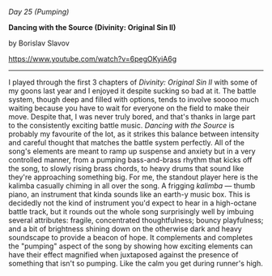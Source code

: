 _Day 25 (Pumping)_

**Dancing with the Source (Divinity: Original Sin II)**

by Borislav Slavov

https://www.youtube.com/watch?v=6pegOKyiA6g

******

I played through the first 3 chapters of *Divinity: Original Sin II* with some of my goons last year and I enjoyed it despite sucking so bad at it. The battle system, though deep and filled with options, tends to involve sooooo much waiting because you have to wait for everyone on the field to make their move. Despite that, I was never truly bored, and that's thanks in large part to the consistently exciting battle music. *Dancing with the Source* is probably my favourite of the lot, as it strikes this balance between intensity and careful thought that matches the battle system perfectly. All of the song's elements are meant to ramp up suspense and anxiety but in a very controlled manner, from a pumping bass-and-brass rhythm that kicks off the song, to slowly rising brass chords, to heavy drums that sound like they're approaching something big. For me, the standout player here is the kalimba casually chiming in all over the song. A frigging *kalimba* — thumb piano, an instrument that kinda sounds like an earth-y music box. This is decidedly not the kind of instrument you'd expect to hear in a high-octane battle track, but it rounds out the whole song surprisingly well by imbuing several attributes: fragile, concentrated thoughtfulness; bouncy playfulness; and a bit of brightness shining down on the otherwise dark and heavy soundscape to provide a beacon of hope. It complements and completes the "pumping" aspect of the song by showing how exciting elements can have their effect magnified when juxtaposed against the presence of something that isn't so pumping. Like the calm you get during runner's high.
